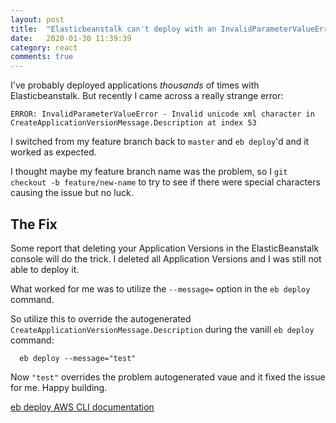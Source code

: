 ```yaml
---
layout: post
title:  "Elasticbeanstalk can't deploy with an InvalidParameterValueError"
date:   2020-01-30 11:39:39
category: react
comments: true
---
```


I've probably deployed applications _thousands_ of times with Elasticbeanstalk. But recently I came across a really strange error:


```
ERROR: InvalidParameterValueError - Invalid unicode xml character in CreateApplicationVersionMessage.Description at index 53
```

I switched from my feature branch back to `master` and `eb deploy`'d and it worked as expected.

I thought maybe my feature branch name was the problem, so I `git checkout -b feature/new-name` to try to see if there were special characters causing the issue but no luck.

## The Fix

Some report that deleting your Application Versions in the ElasticBeanstalk console will do the trick. I deleted all Application Versions and I was still not able to deploy it.

What worked for me was to utilize the `--message=` option in the `eb deploy` command.

So utilize this to override the autogenerated `CreateApplicationVersionMessage.Description` during the vanill `eb deploy` command:

```
  eb deploy --message="test"
```

Now `"test"` overrides the problem autogenerated vaue and it fixed the issue for me. Happy building.

[eb deploy AWS CLI documentation](https://docs.aws.amazon.com/elasticbeanstalk/latest/dg/eb3-deploy.html)
